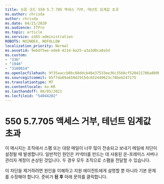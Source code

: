 ```yaml
---
title: 오류 코드 550 5.7.705 액세스 거부, 테넌트 임계값 초과
ms.author: chrisda
author: chrisda
ms.date: 04/21/2020
ms.audience: ITPro
ms.topic: article
ms.service: o365-administration
ROBOTS: NOINDEX, NOFOLLOW
localization_priority: Normal
ms.assetid: 9e6df5ee-ede8-421d-ba25-a3a3d0ca0a5d
ms.custom:
- "336"
- "1948"
- "3100014"
ms.openlocfilehash: 9f35aaccb0bc80ddcb46e37533ee36c35b8cf520421786a809b28cfa70e16391
ms.sourcegitcommit: b5f7da89a650d2915dc652449623c78be6247175
ms.translationtype: MT
ms.contentlocale: ko-KR
ms.lasthandoff: 08/05/2021
ms.locfileid: "54044202"
---
```

# <a name="550-57705-access-denied-tenant-has-exceeded-threshold"></a>550 5.7.705 액세스 거부, 테넌트 임계값 초과

이 메시지는 조직에서 스팸 또는 대량 메일이 너무 많이 전송되고 보내기 메일에 차단이 설정될 때 발생합니다.
일반적인 원인은 커넥터를 만드는 데 사용된 온-프레미스 서버나 관리자 계정이 손상된 것입니다. 두 경우 모두 조직으로 스팸을 전달할 수 있습니다.

이 차단을 제거하려면 원인을 이해하고 지원 에이전트에게 설명할 뿐 아니라 기본 문제를 수정해야 합니다.
준비가 **된 후** 아래 문의를 클릭합니다.

